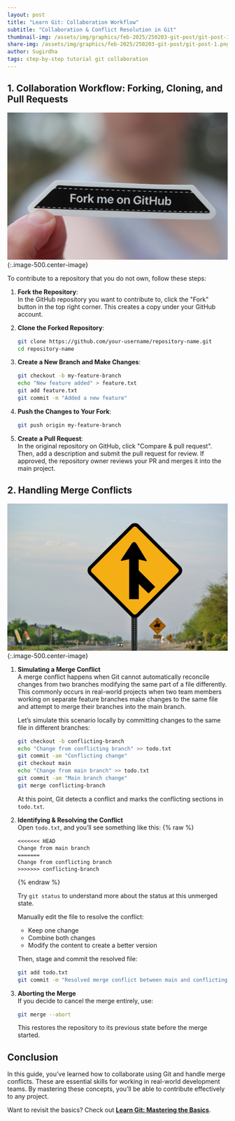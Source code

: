 ```yaml
---
layout: post
title: "Learn Git: Collaboration Workflow"
subtitle: "Collaboration & Conflict Resolution in Git"
thumbnail-img: /assets/img/graphics/feb-2025/250203-git-post/git-post-1.png
share-img: /assets/img/graphics/feb-2025/250203-git-post/git-post-1.png
author: Sugirdha
tags: step-by-step tutorial git collaboration
---
```


## 1. Collaboration Workflow: Forking, Cloning, and Pull Requests

![Fork a Repository](/assets/img/graphics/feb-2025/250203-git-post/git-post-fork-3.png){:.image-500.center-image}

To contribute to a repository that you do not own, follow these steps:

1. **Fork the Repository**:  
   In the GitHub repository you want to contribute to, click the "Fork" button in the top right corner. This creates a copy under your GitHub account.  

2. **Clone the Forked Repository**:  
    ```bash
    git clone https://github.com/your-username/repository-name.git
    cd repository-name
    ```

3. **Create a New Branch and Make Changes**:  
    ```bash
    git checkout -b my-feature-branch
    echo "New feature added" > feature.txt
    git add feature.txt
    git commit -m "Added a new feature"
    ```

4. **Push the Changes to Your Fork**:  
   ```bash
   git push origin my-feature-branch
   ```

5. **Create a Pull Request**:  
   In the original repository on GitHub, click "Compare & pull request". Then, add a description and submit the pull request for review. If approved, the repository owner reviews your PR and merges it into the main project.

## 2. Handling Merge Conflicts
![Merge Conflict](/assets/img/graphics/feb-2025/250203-git-post/git-post-merge-5.png){:.image-500.center-image}

1. **Simulating a Merge Conflict**  
    A merge conflict happens when Git cannot automatically reconcile changes from two branches modifying the same part of a file differently. This commonly occurs in real-world projects when two team members working on separate feature branches make changes to the same file and attempt to merge their branches into the main branch.

    Let’s simulate this scenario locally by committing changes to the same file in different branches:
    ```bash
    git checkout -b conflicting-branch
    echo "Change from conflicting branch" >> todo.txt
    git commit -am "Conflicting change"
    git checkout main
    echo "Change from main branch" >> todo.txt
    git commit -am "Main branch change"
    git merge conflicting-branch
    ```
    At this point, Git detects a conflict and marks the conflicting sections in `todo.txt`.

2. **Identifying & Resolving the Conflict**  
    Open `todo.txt`, and you’ll see something like this:
    {% raw %}
    ```
    <<<<<<< HEAD
    Change from main branch
    =======
    Change from conflicting branch
    >>>>>>> conflicting-branch
    ```
    {% endraw %}

    Try `git status` to understand more about the status at this unmerged state. 

    Manually edit the file to resolve the conflict:
    - Keep one change
    - Combine both changes
    - Modify the content to create a better version

    Then, stage and commit the resolved file:
    ```bash
    git add todo.txt
    git commit -m "Resolved merge conflict between main and conflicting-branch"
    ```

3. **Aborting the Merge**  
    If you decide to cancel the merge entirely, use:
    ```bash
    git merge --abort
    ```
    This restores the repository to its previous state before the merge started.

## Conclusion
In this guide, you’ve learned how to collaborate using Git and handle merge conflicts. These are essential skills for working in real-world development teams. By mastering these concepts, you’ll be able to contribute effectively to any project.

Want to revisit the basics? Check out **[Learn Git: Mastering the Basics](/2025/02/03/learn-git-basics.html)**.

